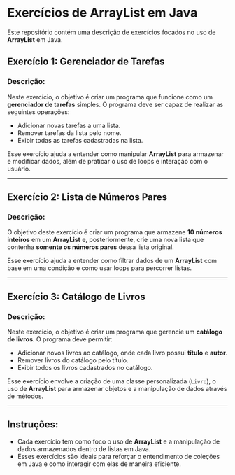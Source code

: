 # Exercícios de ArrayList em Java

Este repositório contém uma descrição de exercícios focados no uso de **ArrayList** em Java.

## Exercício 1: Gerenciador de Tarefas

### Descrição:
Neste exercício, o objetivo é criar um programa que funcione como um **gerenciador de tarefas** simples. O programa deve ser capaz de realizar as seguintes operações:
- Adicionar novas tarefas a uma lista.
- Remover tarefas da lista pelo nome.
- Exibir todas as tarefas cadastradas na lista.

Esse exercício ajuda a entender como manipular **ArrayList** para armazenar e modificar dados, além de praticar o uso de loops e interação com o usuário.

---

## Exercício 2: Lista de Números Pares

### Descrição:
O objetivo deste exercício é criar um programa que armazene **10 números inteiros** em um **ArrayList** e, posteriormente, crie uma nova lista que contenha **somente os números pares** dessa lista original.

Esse exercício ajuda a entender como filtrar dados de um **ArrayList** com base em uma condição e como usar loops para percorrer listas.

---

## Exercício 3: Catálogo de Livros

### Descrição:
Neste exercício, o objetivo é criar um programa que gerencie um **catálogo de livros**. O programa deve permitir:
- Adicionar novos livros ao catálogo, onde cada livro possui **título** e **autor**.
- Remover livros do catálogo pelo título.
- Exibir todos os livros cadastrados no catálogo.

Esse exercício envolve a criação de uma classe personalizada (`Livro`), o uso de **ArrayList** para armazenar objetos e a manipulação de dados através de métodos.

---

## Instruções:
- Cada exercício tem como foco o uso de **ArrayList** e a manipulação de dados armazenados dentro de listas em Java.
- Esses exercícios são ideais para reforçar o entendimento de coleções em Java e como interagir com elas de maneira eficiente.
